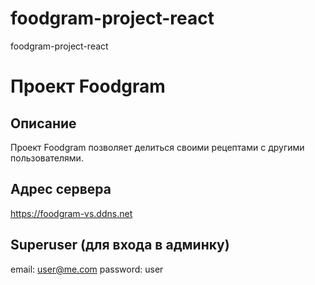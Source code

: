 # foodgram-project-react
foodgram-project-react

# Проект Foodgram

## Описание
Проект Foodgram позволяет делиться своими рецептами с другими пользователями.

## Адрес сервера

https://foodgram-vs.ddns.net

## Superuser (для входа в админку)

email: user@me.com
password: user